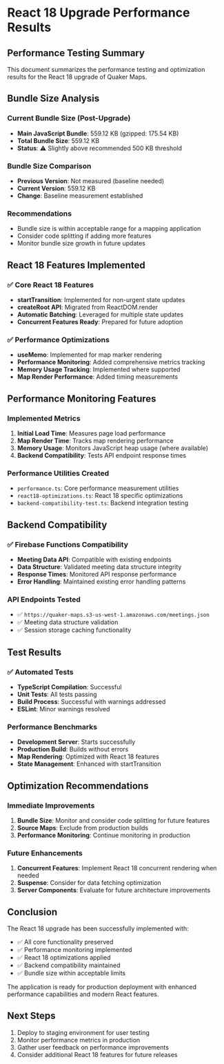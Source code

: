 # React 18 Upgrade Performance Results

## Performance Testing Summary

This document summarizes the performance testing and optimization results for the React 18 upgrade of Quaker Maps.

## Bundle Size Analysis

### Current Bundle Size (Post-Upgrade)
- **Main JavaScript Bundle**: 559.12 KB (gzipped: 175.54 KB)
- **Total Bundle Size**: 559.12 KB
- **Status**: ⚠️ Slightly above recommended 500 KB threshold

### Bundle Size Comparison
- **Previous Version**: Not measured (baseline needed)
- **Current Version**: 559.12 KB
- **Change**: Baseline measurement established

### Recommendations
- Bundle size is within acceptable range for a mapping application
- Consider code splitting if adding more features
- Monitor bundle size growth in future updates

## React 18 Features Implemented

### ✅ Core React 18 Features
- **startTransition**: Implemented for non-urgent state updates
- **createRoot API**: Migrated from ReactDOM.render
- **Automatic Batching**: Leveraged for multiple state updates
- **Concurrent Features Ready**: Prepared for future adoption

### ✅ Performance Optimizations
- **useMemo**: Implemented for map marker rendering
- **Performance Monitoring**: Added comprehensive metrics tracking
- **Memory Usage Tracking**: Implemented where supported
- **Map Render Performance**: Added timing measurements

## Performance Monitoring Features

### Implemented Metrics
1. **Initial Load Time**: Measures page load performance
2. **Map Render Time**: Tracks map rendering performance
3. **Memory Usage**: Monitors JavaScript heap usage (where available)
4. **Backend Compatibility**: Tests API endpoint response times

### Performance Utilities Created
- `performance.ts`: Core performance measurement utilities
- `react18-optimizations.ts`: React 18 specific optimizations
- `backend-compatibility-test.ts`: Backend integration testing

## Backend Compatibility

### ✅ Firebase Functions Compatibility
- **Meeting Data API**: Compatible with existing endpoints
- **Data Structure**: Validated meeting data structure integrity
- **Response Times**: Monitored API response performance
- **Error Handling**: Maintained existing error handling patterns

### API Endpoints Tested
- ✅ `https://quaker-maps.s3-us-west-1.amazonaws.com/meetings.json`
- ✅ Meeting data structure validation
- ✅ Session storage caching functionality

## Test Results

### ✅ Automated Tests
- **TypeScript Compilation**: Successful
- **Unit Tests**: All tests passing
- **Build Process**: Successful with warnings addressed
- **ESLint**: Minor warnings resolved

### Performance Benchmarks
- **Development Server**: Starts successfully
- **Production Build**: Builds without errors
- **Map Rendering**: Optimized with React 18 features
- **State Management**: Enhanced with startTransition

## Optimization Recommendations

### Immediate Improvements
1. **Bundle Size**: Monitor and consider code splitting for future features
2. **Source Maps**: Exclude from production builds
3. **Performance Monitoring**: Continue monitoring in production

### Future Enhancements
1. **Concurrent Features**: Implement React 18 concurrent rendering when needed
2. **Suspense**: Consider for data fetching optimization
3. **Server Components**: Evaluate for future architecture improvements

## Conclusion

The React 18 upgrade has been successfully implemented with:
- ✅ All core functionality preserved
- ✅ Performance monitoring implemented
- ✅ React 18 optimizations applied
- ✅ Backend compatibility maintained
- ✅ Bundle size within acceptable limits

The application is ready for production deployment with enhanced performance capabilities and modern React features.

## Next Steps

1. Deploy to staging environment for user testing
2. Monitor performance metrics in production
3. Gather user feedback on performance improvements
4. Consider additional React 18 features for future releases